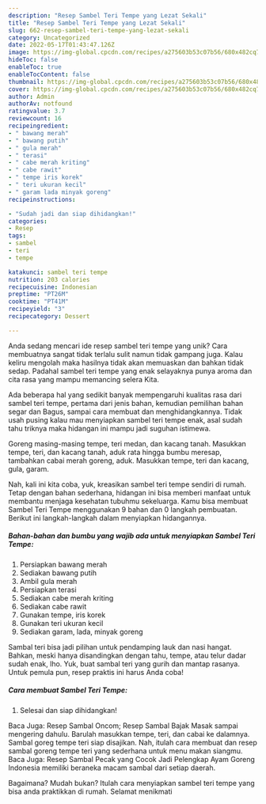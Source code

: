 ```yaml
---
description: "Resep Sambel Teri Tempe yang Lezat Sekali"
title: "Resep Sambel Teri Tempe yang Lezat Sekali"
slug: 662-resep-sambel-teri-tempe-yang-lezat-sekali
category: Uncategorized
date: 2022-05-17T01:43:47.126Z
image: https://img-global.cpcdn.com/recipes/a275603b53c07b56/680x482cq70/sambel-teri-tempe-foto-resep-utama.jpg
hideToc: false
enableToc: true
enableTocContent: false
thumbnail: https://img-global.cpcdn.com/recipes/a275603b53c07b56/680x482cq70/sambel-teri-tempe-foto-resep-utama.jpg
cover: https://img-global.cpcdn.com/recipes/a275603b53c07b56/680x482cq70/sambel-teri-tempe-foto-resep-utama.jpg
author: Admin
authorAv: notfound
ratingvalue: 3.7
reviewcount: 16
recipeingredient:
- " bawang merah"
- " bawang putih"
- " gula merah"
- " terasi"
- " cabe merah kriting"
- " cabe rawit"
- " tempe iris korek"
- " teri ukuran kecil"
- " garam lada minyak goreng"
recipeinstructions:

- "Sudah jadi dan siap dihidangkan!"
categories:
- Resep
tags:
- sambel
- teri
- tempe

katakunci: sambel teri tempe 
nutrition: 203 calories
recipecuisine: Indonesian
preptime: "PT26M"
cooktime: "PT41M"
recipeyield: "3"
recipecategory: Dessert

---
```





Anda sedang mencari ide resep sambel teri tempe yang unik? Cara membuatnya sangat tidak terlalu sulit namun tidak gampang juga. Kalau keliru mengolah maka hasilnya tidak akan memuaskan dan bahkan tidak sedap. Padahal sambel teri tempe yang enak selayaknya punya aroma dan cita rasa yang mampu memancing selera Kita.





Ada beberapa hal yang sedikit banyak mempengaruhi kualitas rasa dari sambel teri tempe, pertama dari jenis bahan, kemudian pemilihan bahan segar dan Bagus, sampai cara membuat dan menghidangkannya. Tidak usah pusing kalau mau menyiapkan sambel teri tempe enak,      asal sudah tahu triknya maka hidangan ini mampu jadi suguhan istimewa.














Goreng masing-masing tempe, teri medan, dan kacang tanah. Masukkan tempe, teri, dan kacang tanah, aduk rata hingga bumbu meresap, tambahkan cabai merah goreng, aduk. Masukkan tempe, teri dan kacang, gula, garam.






Nah, kali ini kita coba, yuk, kreasikan sambel teri tempe sendiri di rumah. Tetap dengan bahan sederhana, hidangan ini bisa memberi manfaat untuk membantu menjaga kesehatan tubuhmu sekeluarga. Kamu bisa membuat Sambel Teri Tempe menggunakan 9 bahan dan 0 langkah pembuatan. Berikut ini langkah-langkah dalam menyiapkan hidangannya.

<!--inarticleads1-->

##### Bahan-bahan dan bumbu yang wajib ada untuk menyiapkan Sambel Teri Tempe:

1. Persiapkan  bawang merah
1. Sediakan  bawang putih
1. Ambil  gula merah
1. Persiapkan  terasi
1. Sediakan  cabe merah kriting
1. Sediakan  cabe rawit
1. Gunakan  tempe, iris korek
1. Gunakan  teri ukuran kecil
1. Sediakan  garam, lada, minyak goreng


Sambal teri bisa jadi pilihan untuk pendamping lauk dan nasi hangat. Bahkan, meski hanya disandingkan dengan tahu, tempe, atau telur dadar sudah enak, lho. Yuk, buat sambal teri yang gurih dan mantap rasanya. Untuk pemula pun, resep praktis ini harus Anda coba! 

<!--inarticleads2-->

##### Cara membuat Sambel Teri Tempe:


1. Selesai dan siap dihidangkan!

Baca Juga: Resep Sambal Oncom; Resep Sambal Bajak Masak sampai mengering dahulu. Barulah masukkan tempe, teri, dan cabai ke dalamnya. Sambal goreg tempe teri siap disajikan. Nah, itulah cara membuat dan resep sambal goreng tempe teri yang sederhana untuk menu makan siangmu. Baca Juga: Resep Sambal Pecak yang Cocok Jadi Pelengkap Ayam Goreng Indonesia memiliki beraneka macam sambal dari setiap daerah. 

Bagaimana? Mudah bukan? Itulah cara menyiapkan sambel teri tempe yang bisa anda praktikkan di rumah. Selamat menikmati
